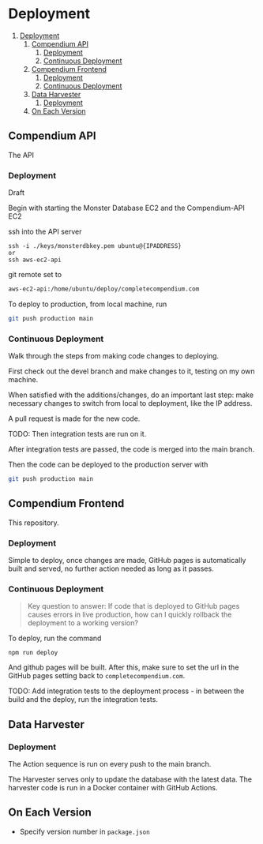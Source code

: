 
# Deployment

1. [Deployment](#deployment)
	1. [Compendium API](#compendium-api)
		1. [Deployment](#deployment-1)
		2. [Continuous Deployment](#continuous-deployment)
	2. [Compendium Frontend](#compendium-frontend)
		1. [Deployment](#deployment-2)
		2. [Continuous Deployment](#continuous-deployment-1)
	3. [Data Harvester](#data-harvester)
		1. [Deployment](#deployment-3)
	4. [On Each Version](#on-each-version)

## Compendium API

The API

### Deployment

Draft

Begin with starting the Monster Database EC2 and the Compendium-API EC2

ssh into the API server

```
ssh -i ./keys/monsterdbkey.pem ubuntu@{IPADDRESS}
or
ssh aws-ec2-api
```

git remote set to

```bash
aws-ec2-api:/home/ubuntu/deploy/completecompendium.com
```

To deploy to production, from local machine, run

``` bash
git push production main
```

### Continuous Deployment

Walk through the steps from making code changes to deploying.

First check out the devel branch and make changes to it, testing on my own machine. 

When satisfied with the additions/changes, do an important last step: make necessary changes to switch from local to deployment, like the IP address. 

A pull request is made for the new code.

TODO: Then integration tests are run on it. 

After integration tests are passed, the code is merged into the main branch.

Then the code can be deployed to the production server with

``` bash
git push production main
```


## Compendium Frontend

This repository.

### Deployment

Simple to deploy, once changes are made, GitHub pages is automatically built and served, no further action needed as long as it passes.

### Continuous Deployment


> Key question to answer: If code that is deployed to GitHub pages causes errors in live production, how can I quickly rollback the deployment to a working version?

To deploy, run the command

`npm run deploy`

And github pages will be built. After this, make sure to set the url in the GitHub pages setting back to `completecompendium.com`.

TODO: Add integration tests to the deployment process - in between the build and the deploy, run the integration tests.


## Data Harvester


### Deployment
The Action sequence is run on every push to the main branch.

The Harvester serves only to update the database with the latest data. The harvester code is run in a Docker container with GitHub Actions.



## On Each Version

- Specify version number in `package.json`
